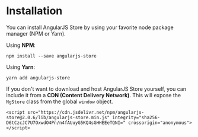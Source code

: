 # Installation



You can install AngularJS Store by using your favorite node package manager \(NPM or Yarn\).

Using **NPM**:

```text
npm install --save angularjs-store
```

Using **Yarn**:

```text
yarn add angularjs-store
```

 If you don't want to download and host AngularJS Store yourself, you can include it from a **CDN \(Content Delivery Network\)**. This will expose the `NgStore` class from the global `window` object.

```markup
<script src="https://cdn.jsdelivr.net/npm/angularjs-store@2.0.6/lib/angularjs-store.min.js" integrity="sha256-D6tCzcJC7U7OxwdO4Pn/n4fAUuyG5KQ4sGHHEEeTQNI=" crossorigin="anonymous"></script>
```



